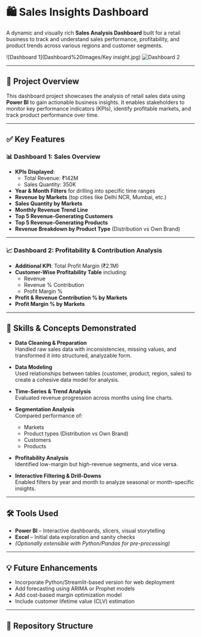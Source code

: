 # 🛍️ Sales Insights Dashboard

A dynamic and visually rich **Sales Analysis Dashboard** built for a retail business to track and understand sales performance, profitability, and product trends across various regions and customer segments.

![Dashboard 1](Dashboard%20images/Key insight.jpg)
![Dashboard 2](Dashboard%20images/dashboard2.png)

---

## 📌 Project Overview

This dashboard project showcases the analysis of retail sales data using **Power BI** to gain actionable business insights. It enables stakeholders to monitor key performance indicators (KPIs), identify profitable markets, and track product performance over time.

---

## ✅ Key Features

### 📊 **Dashboard 1: Sales Overview**
- **KPIs Displayed**:
  - Total Revenue: ₹142M
  - Sales Quantity: 350K
- **Year & Month Filters** for drilling into specific time ranges
- **Revenue by Markets** (top cities like Delhi NCR, Mumbai, etc.)
- **Sales Quantity by Markets**
- **Monthly Revenue Trend Line**
- **Top 5 Revenue-Generating Customers**
- **Top 5 Revenue-Generating Products**
- **Revenue Breakdown by Product Type** (Distribution vs Own Brand)

---

### 📈 **Dashboard 2: Profitability & Contribution Analysis**
- **Additional KPI**: Total Profit Margin (₹2.1M)
- **Customer-Wise Profitability Table** including:
  - Revenue
  - Revenue % Contribution
  - Profit Margin %
- **Profit & Revenue Contribution % by Markets**
- **Profit Margin % by Markets**

---

## 🧠 Skills & Concepts Demonstrated

- **Data Cleaning & Preparation**  
  Handled raw sales data with inconsistencies, missing values, and transformed it into structured, analyzable form.

- **Data Modeling**  
  Used relationships between tables (customer, product, region, sales) to create a cohesive data model for analysis.

- **Time-Series & Trend Analysis**  
  Evaluated revenue progression across months using line charts.

- **Segmentation Analysis**  
  Compared performance of:
  - Markets
  - Product types (Distribution vs Own Brand)
  - Customers
  - Products

- **Profitability Analysis**  
  Identified low-margin but high-revenue segments, and vice versa.

- **Interactive Filtering & Drill-Downs**  
  Enabled filters by year and month to analyze seasonal or month-specific insights.

---

## 🛠️ Tools Used

- **Power BI** – Interactive dashboards, slicers, visual storytelling
- **Excel** – Initial data exploration and sanity checks
- *(Optionally extensible with Python/Pandas for pre-processing)*

---

## 💡 Future Enhancements

- Incorporate Python/Streamlit-based version for web deployment
- Add forecasting using ARIMA or Prophet models
- Add cost-based margin optimization model
- Include customer lifetime value (CLV) estimation

---

## 📁 Repository Structure

